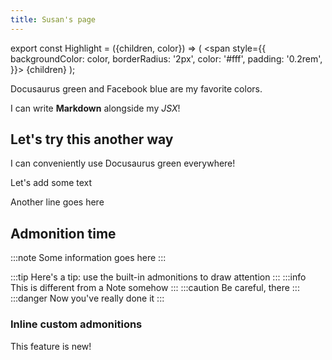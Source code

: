 ```yaml
---
title: Susan's page
---
```

export const Highlight = ({children, color}) => (
  <span
    style={{
      backgroundColor: color,
      borderRadius: '2px',
      color: '#fff',
      padding: '0.2rem',
    }}>
    {children}
  </span>
);

<Highlight color="#25c2a0">Docusaurus green</Highlight> and <Highlight color="#1877F2">Facebook blue</Highlight> are my favorite colors.

I can write **Markdown** alongside my _JSX_!

## Let's try this another way
I can conveniently use <Highlight color="#25c2a0">Docusaurus green</Highlight> everywhere!

Let's add some text

Another line goes here 

## Admonition time
:::note
Some information goes here
:::

:::tip
Here's a tip: use the built-in admonitions to draw attention
:::
:::info
This is different from a Note somehow
:::
:::caution
Be careful, there
:::
:::danger
Now you've really done it
:::
### Inline custom admonitions
<Admonition type="caution" icon="✨" title="New in 8.1.23">
  <p>
    This feature is new!
  </p>
</Admonition>